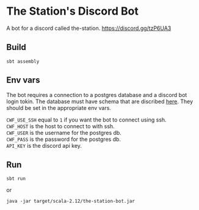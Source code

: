 # The Station's Discord Bot

A bot for a discord called the-station. https://discord.gg/tzP6UA3

## Build

```
sbt assembly
```

## Env vars

The bot requires a connection to a postgres database and a discord bot login tokin. The database must have schema that are discribed [here](https://github.com/cwfitzgerald/the-station-bot/blob/master/src/main/scala/com/cwfitz/the_station_bot/database/DBWrapper.scala#L7). They should be set in the appropriate env vars.

`CWF_USE_SSH` equal to `1` if you want the bot to connect using ssh.  
`CWF_HOST` is the host to connect to with ssh.  
`CWF_USER` is the username for the postgres db.  
`CWF_PASS` is the password for the postgres db.  
`API_KEY` is the discord api key.  

## Run

```
sbt run
```

or 

```
java -jar target/scala-2.12/the-station-bot.jar
```


